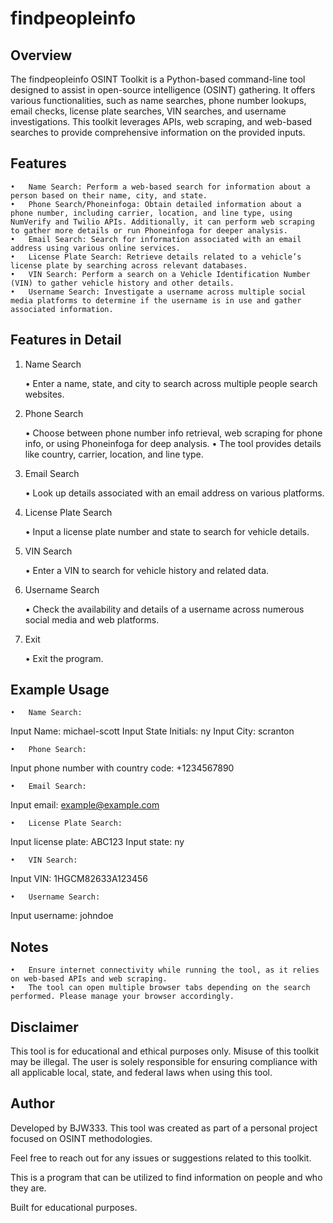 # findpeopleinfo

Overview
-----------
The findpeopleinfo OSINT Toolkit is a Python-based command-line tool designed to assist in open-source intelligence (OSINT) gathering. It offers various functionalities, such as name searches, phone number lookups, email checks, license plate searches, VIN searches, and username investigations. This toolkit leverages APIs, web scraping, and web-based searches to provide comprehensive information on the provided inputs.

Features
-----------
	•	Name Search: Perform a web-based search for information about a person based on their name, city, and state.
	•	Phone Search/Phoneinfoga: Obtain detailed information about a phone number, including carrier, location, and line type, using NumVerify and Twilio APIs. Additionally, it can perform web scraping to gather more details or run Phoneinfoga for deeper analysis.
	•	Email Search: Search for information associated with an email address using various online services.
	•	License Plate Search: Retrieve details related to a vehicle’s license plate by searching across relevant databases.
	•	VIN Search: Perform a search on a Vehicle Identification Number (VIN) to gather vehicle history and other details.
	•	Username Search: Investigate a username across multiple social media platforms to determine if the username is in use and gather associated information.

Features in Detail
-----------
1. Name Search

	•	Enter a name, state, and city to search across multiple people search websites.

2. Phone Search

	•	Choose between phone number info retrieval, web scraping for phone info, or using Phoneinfoga for deep analysis.
	•	The tool provides details like country, carrier, location, and line type.

3. Email Search

	•	Look up details associated with an email address on various platforms.

4. License Plate Search

	•	Input a license plate number and state to search for vehicle details.

5. VIN Search

	•	Enter a VIN to search for vehicle history and related data.

6. Username Search

	•	Check the availability and details of a username across numerous social media and web platforms.

7. Exit

	•	Exit the program.

Example Usage
-----------
	•	Name Search:

Input Name: michael-scott
Input State Initials: ny
Input City: scranton


	•	Phone Search:

Input phone number with country code: +1234567890


	•	Email Search:

Input email: example@example.com


	•	License Plate Search:

Input license plate: ABC123
Input state: ny


	•	VIN Search:

Input VIN: 1HGCM82633A123456


	•	Username Search:

Input username: johndoe


Notes
-----------
	•	Ensure internet connectivity while running the tool, as it relies on web-based APIs and web scraping.
	•	The tool can open multiple browser tabs depending on the search performed. Please manage your browser accordingly.

Disclaimer
-----------
This tool is for educational and ethical purposes only. Misuse of this toolkit may be illegal. The user is solely responsible for ensuring compliance with all applicable local, state, and federal laws when using this tool.

Author
-----------
Developed by BJW333. This tool was created as part of a personal project focused on OSINT methodologies.

Feel free to reach out for any issues or suggestions related to this toolkit.


This is a program that can be utilized to find information on people and who they are.

Built for educational purposes. 
